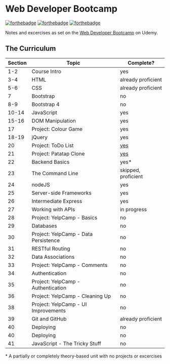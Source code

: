 # Web Developer Bootcamp

[![forthebadge](https://forthebadge.com/images/badges/powered-by-responsibility.svg)](https://forthebadge.com)
[![forthebadge](https://forthebadge.com/images/badges/powered-by-electricity.svg)](https://forthebadge.com)
[![forthebadge](https://forthebadge.com/images/badges/gluten-free.svg)](https://forthebadge.com)

Notes and excercises as set on the
[Web Developer Bootcamp](https://www.udemy.com/the-web-developer-bootcamp) on
Udemy.

## The Curriculum

| **Section** | **Topic**                            | **Complete?**                                          |
| ----------- | ------------------------------------ | ------------------------------------------------------ |
| 1-2         | Course Intro                         | yes                                                    |
| 3-4         | HTML                                 | already proficient                                     |
| 5-6         | CSS                                  | already proficient                                     |
| 7           | Bootstrap                            | no                                                     |
| 8-9         | Bootstrap 4                          | no                                                     |
| 10-14       | JavaScript                           | yes                                                    |
| 15-16       | DOM Manipulation                     | yes                                                    |
| 17          | Project: Colour Game                 | yes                                                    |
| 18-19       | jQuery                               | yes                                                    |
| 20          | Project: ToDo List                   | [yes](https://github.com/by-k4y4k/Simple-jQuery-ToDo)  |
| 21          | Project: Patatap Clone               | [yes](https://github.com/by-k4y4k/Patatap-Clone-Sorta) |
| 22          | Backend Basics                       | yes\*                                                  |
| 23          | The Command Line                     | skipped, proficient                                    |
| 24          | nodeJS                               | yes                                                    |
| 25          | Server-side Frameworks               | yes                                                    |
| 26          | Intermediate Express                 | yes                                                    |
| 27          | Working with APIs                    | in progress                                            |
| 28          | Project: YelpCamp - Basics           | no                                                     |
| 29          | Databases                            | no                                                     |
| 30          | Project: YelpCamp - Data Persistence | no                                                     |
| 31          | RESTful Routing                      | no                                                     |
| 32          | Data Associations                    | no                                                     |
| 33          | Project: YelpCamp - Comments         | no                                                     |
| 34          | Authentication                       | no                                                     |
| 35          | Project: YelpCamp - Authentication   | no                                                     |
| 36          | Project: YelpCamp - Cleaning Up      | no                                                     |
| 38          | Project: YelpCamp - UI Improvements  | no                                                     |
| 39          | Git and GitHub                       | already proficient                                     |
| 40          | Deploying                            | no                                                     |
| 40          | Deploying                            | no                                                     |
| 41          | JavaScript - The Tricky Stuff        | no                                                     |

\* A partially or completely theory-based unit with no projects or excercises
